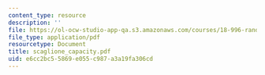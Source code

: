 ```yaml
---
content_type: resource
description: ''
file: https://ol-ocw-studio-app-qa.s3.amazonaws.com/courses/18-996-random-matrix-theory-and-its-applications-spring-2004/e6cc2bc55869e055c987a3a19fa306cd_scaglione_capacity.pdf
file_type: application/pdf
resourcetype: Document
title: scaglione_capacity.pdf
uid: e6cc2bc5-5869-e055-c987-a3a19fa306cd
---
```

